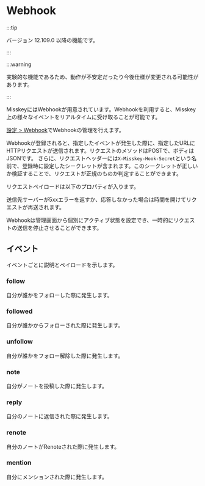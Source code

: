 # Webhook
:::tip

バージョン 12.109.0 以降の機能です。

:::

:::warning

実験的な機能であるため、動作が不安定だったり今後仕様が変更される可能性があります。

:::

MisskeyにはWebhookが用意されています。Webhookを利用すると、Misskey上の様々なイベントをリアルタイムに受け取ることが可能です。

[設定 > Webhook](x-mi-web://settings/webhook)でWebhookの管理を行えます。

Webhookが登録されると、指定したイベントが発生した際に、指定したURLにHTTPリクエストが送信されます。リクエストのメソッドはPOSTで、ボディはJSONです。
さらに、リクエストヘッダーには`X-Misskey-Hook-Secret`という名前で、登録時に設定したシークレットが含まれます。このシークレットが正しいか検証することで、リクエストが正規のものか判定することができます。

リクエストペイロードは以下のプロパティが入ります。

<MkSchemaViewerItemObject :schema="{
	type: 'object',
	properties: {
		hookId: {
			type: 'string',
			description: 'Webhook ID',
		},
		userId: {
			type: 'string',
			description: 'Webhook作成者のユーザーID',
		},
		eventId: {
			type: 'string',
			description: 'イベントのID',
		},
		createdAt: {
			type: 'integer',
			description: 'イベントが発生した日時(UNIX time、ミリ秒)',
		},
		type: {
			type: 'string',
			description: 'イベントの種類',
		},
		body: {
			type: 'object',
			description: 'イベントのペイロード',
		},
	}
}"/>

送信先サーバーが5xxエラーを返すか、応答しなかった場合は時間を開けてリクエストが再送されます。

Webhookは管理画面から個別にアクティブ状態を設定でき、一時的にリクエストの送信を停止させることができます。

## イベント
イベントごとに説明とペイロードを示します。

### follow
自分が誰かをフォローした際に発生します。

<MkSchemaViewerItemObject :schema="{
	type: 'object',
	properties: {
		user: {
			$ref: 'misskey://User',
			description: 'フォローしたユーザー',
		},
	}
}"/>

### followed
自分が誰かからフォローされた際に発生します。

<MkSchemaViewerItemObject :schema="{
	type: 'object',
	properties: {
		user: {
			$ref: 'misskey://User',
			description: 'フォローを行ったユーザー',
		},
	}
}"/>

### unfollow
自分が誰かをフォロー解除した際に発生します。

<MkSchemaViewerItemObject :schema="{
	type: 'object',
	properties: {
		user: {
			$ref: 'misskey://User',
			description: 'フォロー解除したユーザー',
		},
	}
}"/>

### note
自分がノートを投稿した際に発生します。

<MkSchemaViewerItemObject :schema="{
	type: 'object',
	properties: {
		note: {
			$ref: 'misskey://Note',
			description: '作成されたノート',
		},
	}
}"/>

### reply
自分のノートに返信された際に発生します。

<MkSchemaViewerItemObject :schema="{
	type: 'object',
	properties: {
		note: {
			$ref: 'misskey://Note',
			description: '返信',
		},
	}
}"/>

### renote
自分のノートがRenoteされた際に発生します。

<MkSchemaViewerItemObject :schema="{
	type: 'object',
	properties: {
		note: {
			$ref: 'misskey://Note',
			description: 'Renote',
		},
	}
}"/>

### mention
自分にメンションされた際に発生します。

<MkSchemaViewerItemObject :schema="{
	type: 'object',
	properties: {
		note: {
			$ref: 'misskey://Note',
			description: 'メンションを含むノート',
		},
	}
}"/>
